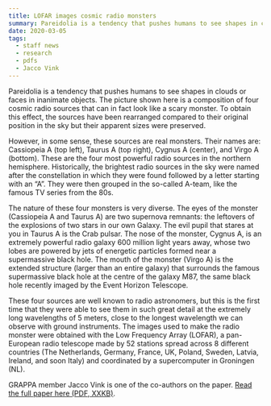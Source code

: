 ```yaml
---
title: LOFAR images cosmic radio monsters
summary: Pareidolia is a tendency that pushes humans to see shapes in clouds or faces in inanimate objects. The picture shown here is a composition of four cosmic radio sources that can in fact look like a scary monster. To obtain this effect, the sources have been rearranged compared to their original position in the sky but their apparent sizes were preserved.
date: 2020-03-05
tags:
  - staff news
  - research
  - pdfs
  - Jacco Vink
---
```


Pareidolia is a tendency that pushes humans to see shapes in clouds or faces in inanimate objects. The picture shown here is a composition of four cosmic radio sources that can in fact look like a scary monster. To obtain this effect, the sources have been rearranged compared to their original position in the sky but their apparent sizes were preserved.

However, in some sense, these sources are real monsters. Their names are: Cassiopeia A (top left), Taurus A (top right), Cygnus A (center), and Virgo A (bottom). These are the four most powerful radio sources in the northern hemisphere. Historically, the brightest radio sources in the sky were named after the constellation in which they were found followed by a letter starting with an “A”. They were then grouped in the so-called A-team, like the famous TV series from the 80s.

The nature of these four monsters is very diverse. The eyes of the monster (Cassiopeia A and Taurus A) are two supernova remnants: the leftovers of the explosions of two stars in our own Galaxy. The evil pupil that stares at you in Taurus A is the Crab pulsar. The nose of the monster, Cygnus A, is an extremely powerful radio galaxy 600 million light years away, whose two lobes are powered by jets of energetic particles formed near a supermassive black hole. The mouth of the monster (Virgo A) is the extended structure (larger than an entire galaxy) that surrounds the famous supermassive black hole at the centre of the galaxy M87, the same black hole recently imaged by the Event Horizon Telescope.

These four sources are well known to radio astronomers, but this is the first time that they were able to see them in such great detail at the extremely long wavelengths of 5 meters, close to the longest wavelength we can observe with ground instruments. The images used to make the radio monster were obtained with the Low Frequency Array (LOFAR), a pan-European radio telescope made by 52 stations spread across 8 different countries (The Netherlands, Germany, France, UK, Poland, Sweden, Latvia, Ireland, and soon Italy) and coordinated by a supercomputer in Groningen (NL).

GRAPPA member Jacco Vink is one of the co-authors on the paper. [Read the full paper here (PDF, XXKB)](https://arxiv.org/pdf/2002.10431.pdf).
